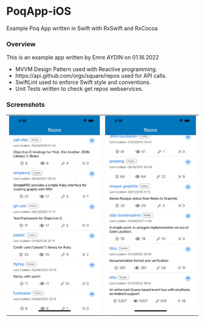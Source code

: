 # PoqApp-iOS
Example Poq App written in Swift with RxSwift and RxCocoa

<h3>Overview</h3>
This is an example app written by Emre AYDIN on 01.16.2022<br>
<ul>
    <li>MVVM Design Pattern used with Reactive programming.</li>
    <li>https://api.github.com/orgs/square/repos used for API calls.</li>
    <li>SwiftLint used to enforce Swift style and conventions.</li>
    <li>Unit Tests written to check get repos webservices.</li>
</ul>

<h3>Screenshots</h3>
<table>
  <tr>
    <td>
        <img src="/screenshots/1.png">
    </td>
    <td>
        <img src="/screenshots/2.png">
    </td>
  </tr>
</table>
